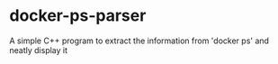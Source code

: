 # docker-ps-parser
A simple C++ program to extract the information from 'docker ps' and neatly display it
